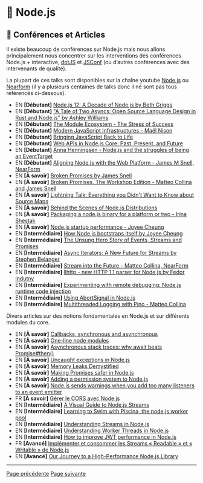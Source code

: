 # 🐢 Node.js

## 📰 Conférences et Articles

Il existe beaucoup de conférences sur Node.js mais nous allons principalement nous concentrer sur les interventions des conférences Node.js + interactive, [dotJS](https://www.youtube.com/user/dotconferences/playlists) et [JSConf](https://www.youtube.com/channel/UCzoVCacndDCfGDf41P-z0iA) (ou d’autres conférences avec des intervenants de qualité).

La plupart de ces talks sont disponibles sur la chaîne youtube [Node.js](https://www.youtube.com/channel/UCQPYJluYC_sn_Qz_XE-YbTQ) ou [Nearform](https://www.youtube.com/c/nearForm/videos) (il y a plusieurs centaines de talks donc il ne sont pas tous référencés ci-dessous).

- EN **[Débutant]** [Node.js 12: A Decade of Node.js by Beth Griggs](https://www.youtube.com/watch?v=HP4N0u_dEgI&list=PLfMzBWSH11xZPfWcC0DqFqKo_reMP58mw&index=53)
- EN **[Débutant]** ["A Tale of Two Asyncs: Open Source Language Design in Rust and Node.js" by Ashley Williams](https://www.youtube.com/watch?v=aGJTXdXQN2o)
- EN **[Débutant]** [The Module Ecosystem - The Stress of Success](https://www.youtube.com/watch?v=swHbRSzDZxY&feature=emb_logo)
- EN **[Débutant]** [Modern JavaScript Infrastructures - Maël Nison](https://www.youtube.com/watch?v=F5OjiN9OcdQ&list=PL0CdgOSSGlBalMPxFFycq7OIqQF8cJS28&index=20)
- EN **[Débutant]** [Bringing JavaScript Back to Life](https://www.youtube.com/watch?v=XQIo9knnb2s)
- EN **[Débutant]** [Web APIs in Node.js Core: Past, Present, and Future](https://www.youtube.com/watch?v=ceiUozUFF3Y&list=PL37ZVnwpeshHwJPVBqEnZild7QHWhdufu&index=41)
- EN **[Débutant]** [Anna Henningsen - Node.js and the struggles of being an EventTarget](https://www.youtube.com/watch?v=SOPC3aLoD4U&list=PL0CdgOSSGlBalMPxFFycq7OIqQF8cJS28&index=10)
- EN **[Débutant]** [Aligning Node.js with the Web Platform - James M Snell, NearForm](https://www.youtube.com/watch?v=6EDaayYnw6M)
- EN **[À savoir]** [Broken Promises by James Snell](https://www.youtube.com/watch?v=XV-u_Ow47s0&feature=emb_logo)
- EN **[À savoir]** [Broken Promises, The Workshop Edition - Matteo Collina and James Snell](https://www.youtube.com/watch?v=yRyfr1Qcf34&list=PLyspMSh4XhLP-mqulUMcaqTbLo-ZJxSX5&index=11)
- EN **[À savoir]** [Lightning Talk: Everything you Didn't Want to Know about Source Maps](https://www.youtube.com/watch?v=JuKIUYi8-Ec)
- EN **[À savoir]** [Behind the Scenes of Node.js Distributions](https://www.youtube.com/watch?v=1nYswjtEUvE&list=PLyspMSh4XhLP-mqulUMcaqTbLo-ZJxSX5&index=13)
- EN **[À savoir]** [Packaging a node.js binary for a platform or two - Irina Shestak](https://www.youtube.com/watch?v=1t1VgMaEs0I&list=PL0CdgOSSGlBalMPxFFycq7OIqQF8cJS28&index=21)
- EN **[À savoir]** [Node.js startup performance - Joyee Cheung](https://www.youtube.com/watch?v=G36lrPrF09c&list=PL0CdgOSSGlBalMPxFFycq7OIqQF8cJS28&index=18)
- EN **[Intermédiaire]** [How Node.js bootstraps itself by Joyee Cheung](https://www.youtube.com/watch?v=bwiLlcGvFEk&list=PLfMzBWSH11xZPfWcC0DqFqKo_reMP58mw&index=52)
- EN **[Intermédiaire]** [The Unsung Hero Story of Events, Streams and Promises](https://www.youtube.com/watch?v=qOHgQAV2ydo)
- EN **[Intermédiaire]** [Async Iterators: A New Future for Streams by Stephen Belanger](https://www.youtube.com/watch?v=YVdw1MDHVZs&list=PLfMzBWSH11xZPfWcC0DqFqKo_reMP58mw&index=37)
- EN **[Intermédiaire]** [Stream into the Future - Matteo Collina, NearForm](https://www.youtube.com/watch?v=dEFdt_6fW-0&feature=emb_logo)
- EN **[Intermédiaire]** [llhttp - new HTTP 1.1 parser for Node.js by Fedor Indutny](https://www.youtube.com/watch?v=x3k_5Mi66sY&list=PL37ZVnwpeshHwJPVBqEnZild7QHWhdufu&index=15)
- EN **[Intermédiaire]** [Experimenting with remote debugging: Node.js runtime code injection](https://blog.sqreen.com/remote-debugging-nodejs-runtime-code-injection/)
- EN **[Intermédiaire]** [Using AbortSignal in Node.js](https://www.nearform.com/blog/using-abortsignal-in-node-js/)
- EN **[Intermédiaire]** [Multithreaded Logging with Pino - Matteo Collina](https://www.youtube.com/watch?v=vETUVN-KEgc)

Divers articles sur des notions fondamentales en Node.js et sur différents modules du core.

- EN **[À savoir]** [Callbacks, synchronous and asynchronous](https://blog.ometer.com/2011/07/24/callbacks-synchronous-and-asynchronous/)
- EN **[À savoir]** [One-line node modules](https://github.com/sindresorhus/ama/issues/10)
- EN **[À savoir]** [Asynchronous stack traces: why await beats Promise#then()](https://mathiasbynens.be/notes/async-stack-traces)
- EN **[À savoir]** [Uncaught exceptions in Node.js](https://joyeecheung.github.io/blog/2019/08/25/uncaught-exceptions-in-node-js/)
- EN **[À savoir]** [Memory Leaks Demystified](https://nodesource.com/blog/memory-leaks-demystified)
- EN **[À savoir]** [Making Promises safer in Node.js](https://www.nearform.com/blog/making-promises-safer-in-node-js/)
- EN **[À savoir]** [Adding a permission system to Node.js](https://www.nearform.com/blog/adding-a-permission-system-to-node-js/)
- EN **[À savoir]** [Node.js sends warnings when you add too many listeners to an event emitter](https://www.stefanjudis.com/today-i-learned/nodejs-sends-warnings-when-you-add-too-many-listeners-to-an-event-emitter/)
- FR **[À savoir]** [Gérer le CORS avec Node.js](https://boutdecode.fr/article/cors-avec-nodejs)
- EN **[Intermédiaire]** [A Visual Guide to Node.js Streams](https://blog.insiderattack.net/a-visual-guide-to-nodejs-streams-9d2d594a9bf5)
- EN **[Intermédiaire]** [Learning to Swim with Piscina, the node.js worker pool](https://www.nearform.com/blog/learning-to-swim-with-piscina-the-node-js-worker-pool/)
- EN **[Intermédiaire]** [Understanding Streams in Node.js](https://nodesource.com/blog/understanding-streams-in-nodejs)
- EN **[Intermédiaire]** [Understanding Worker Threads in Node.js](https://nodesource.com/blog/worker-threads-nodejs)
- EN **[Intermédiaire]** [How to improve JWT performance in Node.js](https://www.nearform.com/blog/improve-json-web-tokens-performance-in-node-js/)
- FR **[Avancé]** [Implémenter et consommer les Streams « Readable » et « Writable » de Node.js](https://blog.engineering.publicissapient.fr/2020/02/19/implementer-et-consommer-les-streams-readable-et-writable-de-node-js/)
- EN **[Avancé]** [Our Journey to a High-Performance Node.js Library](https://hazelcast.com/blog/our-journey-to-a-high-performance-node-js-library/)

---
[Page précédente](./ecosysteme-http-node.md)
[Page suivante](./event-loop.md)
